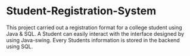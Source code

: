 # Student-Registration-System
This project carried out a registration format for a college student using Java &amp; SQL. A Student can easily interact with the interface designed by using Java-swing. Every Students information is stored in the backend using SQL.
